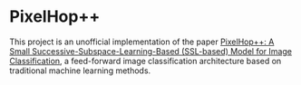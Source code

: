 # PixelHop++

This project is an unofficial implementation of the paper [PixelHop++: A Small Successive-Subspace-Learning-Based (SSL-based) Model for Image Classification](https://arxiv.org/abs/2002.03141), a feed-forward image classification architecture based on traditional machine learning methods.

